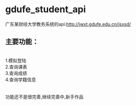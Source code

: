 # gdufe_student_api
广东某财经大学教务系统的api:http://jwxt.gdufe.edu.cn/jsxsd/<br>
<h2>主要功能：</h2><br>
  1.模拟登陆<br>
  2.查询课表<br>
  3.查询成绩<br>
  4.查询学籍信息<br>
  <br><br>
 功能还不是很完善,继续完善中,新手作品
